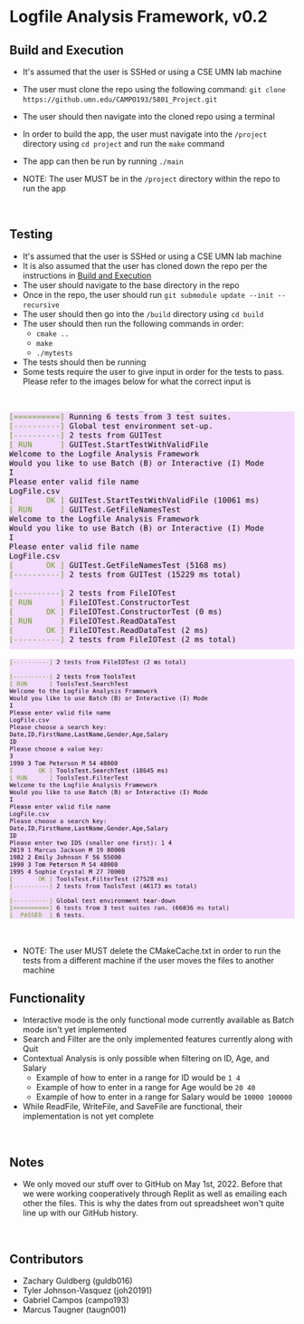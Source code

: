 # Logfile Analysis Framework, v0.2

## Build and Execution
* It's assumed that the user is SSHed or using a CSE UMN lab machine
* The user must clone the repo using the following command: `git clone https://github.umn.edu/CAMPO193/5801_Project.git`
* The user should then navigate into the cloned repo using a terminal
* In order to build the app, the user must navigate into the `/project` directory using `cd project` and run the `make` command
* The app can then be run by running `./main`

* NOTE: The user MUST be in the `/project` directory within the repo to run the app

</br>

## Testing
* It's assumed that the user is SSHed or using a CSE UMN lab machine
* It is also assumed that the user has cloned down the repo per the instructions in [Build and Execution](#build-and-execution)
* The user should navigate to the base directory in the repo
* Once in the repo, the user should run `git submodule update --init --recursive`
* The user should then go into the `/build` directory using `cd build`
* The user should then run the following commands in order:
    * `cmake ..`
    * `make`
    * `./mytests`
* The tests should then be running
* Some tests require the user to give input in order for the tests to pass. Please refer to the images below for what the correct input is

</br>

![screenshot 1/2 of tests in terminal](./images/screenshot1.png)

![screenshot 2/2 of tests in terminal](./images/screenshot2.png)

</br>

* NOTE: The user MUST delete the CMakeCache.txt in order to run the tests from a different machine if the user moves the files to another machine

## Functionality
* Interactive mode is the only functional mode currently available as Batch mode isn't yet implemented
* Search and Filter are the only implemented features currently along with Quit
* Contextual Analysis is only possible when filtering on ID, Age, and Salary
   * Example of how to enter in a range for ID would be `1 4`
   * Example of how to enter in a range for Age would be `20 40`
   * Example of how to enter in a range for Salary would be `10000 100000`
* While ReadFile, WriteFile, and SaveFile are functional, their implementation is not yet complete

</br>

## Notes
* We only moved our stuff over to GitHub on May 1st, 2022. Before that we were working cooperatively through Replit as well as emailing each other the files. This is why the dates from out spreadsheet won't quite line up with our GitHub history.


</br>

## Contributors
* Zachary Guldberg (guldb016)
* Tyler Johnson-Vasquez (joh20191)
* Gabriel Campos (campo193)
* Marcus Taugner (taugn001)

